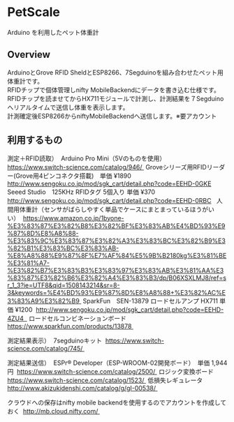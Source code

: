 # PetScale
Arduino を利用したペット体重計  

## Overview
ArduinoとGrove RFID SheldとESP8266、7Segduinoを組み合わせたペット用体重計です。  
RFIDチップで個体管理しnifty MobileBackendにデータを書き込む仕様です。  
RFIDチップを読ませてからHX711モジュールで計測し、計測結果を７Segduinoへリアルタイムで送信し体重を表示します。  
計測確定後ESP8266からniftyMobileBackendへ送信します。※要アカウント  

## 利用するもの  
測定＋RFID読取）  
Arduino Pro Mini（5Vのものを使用）  
https://www.switch-science.com/catalog/946/  
Groveシリーズ用RFIDリーダー(Grove用4ピンコネクタ搭載)　単価 ¥1890  
http://www.sengoku.co.jp/mod/sgk_cart/detail.php?code=EEHD-0GKE  
Seeed Studio　125KHz RFIDタグ 5個入り 単価 ¥370  
http://www.sengoku.co.jp/mod/sgk_cart/detail.php?code=EEHD-0RBC  
人間用体重計（センサがばらしやすく単品でケースにまとまっているほうがいい）  
https://www.amazon.co.jp/1byone-%E3%83%87%E3%82%B8%E3%82%BF%E3%83%AB%E4%BD%93%E9%87%8D%E8%A8%88-%E3%83%9C%E3%83%87%E3%82%A3%E3%83%BC%E3%82%B9%E3%82%B1%E3%83%BC%E3%83%AB-%E8%A8%88%E9%87%8F%E7%AF%84%E5%9B%B2180kg%E3%81%BE%E3%81%A7-%E3%82%B7%E3%83%B3%E3%83%97%E3%83%AB%E3%81%AA%E3%83%87%E3%82%B6%E3%82%A4%E3%83%B3/dp/B06XSXLMJ8/ref=sr_1_3?ie=UTF8&qid=1508143214&sr=8-3&keywords=%E4%BD%93%E9%87%8D%E8%A8%88+%E3%82%AC%E3%83%A9%E3%82%B9  
SparkFun　SEN-13879 ロードセルアンプ HX711 単価 ¥1200  
http://www.sengoku.co.jp/mod/sgk_cart/detail.php?code=EEHD-4ZU4  
ロードセルコンビネーションボード  
https://www.sparkfun.com/products/13878  

測定結果表示）  
7segduinoキット  
https://www.switch-science.com/catalog/745/  

測定結果送信）  
ESPr® Developer（ESP-WROOM-02開発ボード）　単価 1,944円  
https://www.switch-science.com/catalog/2500/  
ロジック変換ボード  
https://www.switch-science.com/catalog/1523/  
低損失レギュレータ  
http://www.akizukidenshi.com/catalog/g/gI-00538/  

クラウドへの保存はnifty mobile backendを使用するのでアカウントを作成しておく  
http://mb.cloud.nifty.com/  
